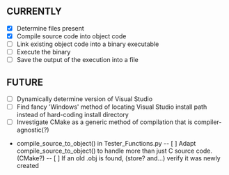 ## CURRENTLY ##
- [X] Determine files present  
- [X] Compile source code into object code  
- [ ] Link existing object code into a binary executable  
- [ ] Execute the binary  
- [ ] Save the output of the execution into a file  
    
## FUTURE ##
- [ ] Dynamically determine version of Visual Studio  
- [ ] Find fancy 'Windows' method of locating Visual Studio install path instead of hard-coding install directory
- [ ] Investigate CMake as a generic method of compilation that is compiler-agnostic(?)
- compile_source_to_object() in Tester_Functions.py
-- [ ] Adapt compile_source_to_object() to handle more than just C source code.  (CMake?)
-- [ ] If an old .obj is found, (store? and...) verify it was newly created
    
